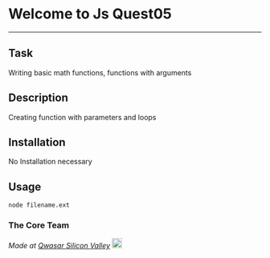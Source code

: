 # Welcome to Js Quest05
***

## Task
Writing basic math functions, functions with arguments

## Description
Creating function with parameters and loops

## Installation
No Installation necessary

## Usage
```
node filename.ext
```

### The Core Team


<span><i>Made at <a href='https://qwasar.io'>Qwasar Silicon Valley</a></i></span>
<span><img alt='Qwasar Silicon Valley Logo' src='https://storage.googleapis.com/qwasar-public/qwasar-logo_50x50.png' width='20px'></span>
